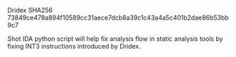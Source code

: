 Dridex SHA256 73849ce478a894f10589cc31aece7dcb8a39c1c43a4a5c401b2dae86b53bb9c7

Shot IDA python script will help fix analysis flow in static analysis tools by fixing INT3 instructions introduced by Dridex.
